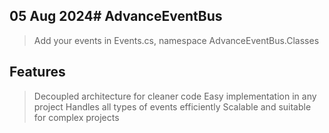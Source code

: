 ## 05 Aug 2024# AdvanceEventBus
> Add your events in Events.cs, namespace AdvanceEventBus.Classes

## Features
> Decoupled architecture for cleaner code
> Easy implementation in any project
> Handles all types of events efficiently
> Scalable and suitable for complex projects

